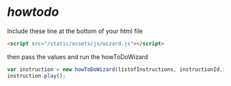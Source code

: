 # _howtodo_



Include these line at the bottom of your html file
```HTML
<script src="/static/assets/js/wizard.js"></script>
```

then pass the values and run the howToDoWizard  
```JavaScript
var instruction = new howToDoWizard(listofInstructions, instructionId,interval);
instruction.play();
```
